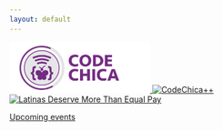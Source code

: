 ```yaml
---
layout: default
---
```


<div>
  <a href="/-/" class="link">
    <img src="/assets/images/code-chica.png" alt="CodeChica" style="width: 49%" />
  </a>

  <a href="/plus-plus/" class="link">
    <img src="/assets/images/code-chica-plus-plus.png" alt="CodeChica++" style="width: 49%" />
  </a>
</div>

<a href="https://hispanicstar.org/">
  <img src="/assets/images/latinas-deserve-more-than-equal-pay.png" alt="Latinas Deserve More Than Equal Pay"/>
</a>

<p class="text-center">
  <a href="https://www.eventbrite.com/o/latinitas-nonprofit-organization-11797246680">Upcoming events</a>
</p>
